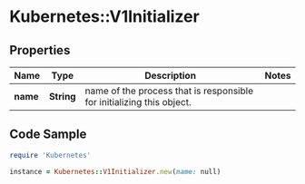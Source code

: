 # Kubernetes::V1Initializer

## Properties

Name | Type | Description | Notes
------------ | ------------- | ------------- | -------------
**name** | **String** | name of the process that is responsible for initializing this object. | 

## Code Sample

```ruby
require 'Kubernetes'

instance = Kubernetes::V1Initializer.new(name: null)
```


